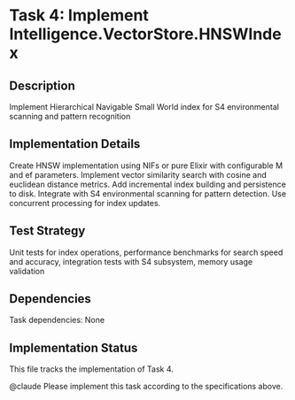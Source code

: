# Task 4: Implement Intelligence.VectorStore.HNSWIndex

## Description
Implement Hierarchical Navigable Small World index for S4 environmental scanning and pattern recognition

## Implementation Details
Create HNSW implementation using NIFs or pure Elixir with configurable M and ef parameters. Implement vector similarity search with cosine and euclidean distance metrics. Add incremental index building and persistence to disk. Integrate with S4 environmental scanning for pattern detection. Use concurrent processing for index updates.

## Test Strategy
Unit tests for index operations, performance benchmarks for search speed and accuracy, integration tests with S4 subsystem, memory usage validation

## Dependencies
Task dependencies: None

## Implementation Status
This file tracks the implementation of Task 4.

<!-- Triggering CI/CD check with updated OAuth workflows -->

@claude Please implement this task according to the specifications above.
